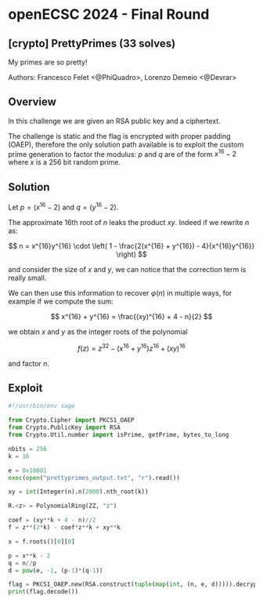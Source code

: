 # openECSC 2024 - Final Round

## [crypto] PrettyPrimes (33 solves)

My primes are so pretty!

Authors: Francesco Felet <@PhiQuadro>, Lorenzo Demeio <@Devrar>

## Overview

In this challenge we are given an RSA public key and a ciphertext.

The challenge is static and the flag is encrypted with proper padding (OAEP), therefore the only solution path available is to exploit the custom prime generation to factor the modulus: $p$ and $q$ are of the form $x^{16} - 2$ where $x$ is a 256 bit random prime.

## Solution

Let $p = (x^{16} - 2)$ and $q = (y^{16} - 2)$.

The approximate 16th root of $n$ leaks the product $xy$. Indeed if we rewrite $n$ as:

$$ n = x^{16}y^{16} \cdot \left( 1 - \frac{2(x^{16} + y^{16}) - 4}{x^{16}y^{16}} \right) $$

and consider the size of $x$ and $y$, we can notice that the correction term is really small.

We can then use this information to recover $\varphi(n)$ in multiple ways, for example if we compute the sum:

$$ x^{16} + y^{16} = \frac{(xy)^{16} + 4 - n}{2} $$

we obtain $x$ and $y$ as the integer roots of the polynomial

$$ f(z) = z^{32} - (x^{16} + y^{16})z^{16} + (xy)^{16} $$

and factor $n$.

## Exploit

```py
#!/usr/bin/env sage

from Crypto.Cipher import PKCS1_OAEP
from Crypto.PublicKey import RSA
from Crypto.Util.number import isPrime, getPrime, bytes_to_long

nbits = 256
k = 16

e = 0x10001
exec(open("prettyprimes_output.txt", "r").read())

xy = int(Integer(n).n(2000).nth_root(k))

R.<z> = PolynomialRing(ZZ, "z")

coef = (xy**k + 4 - n)//2
f = z**(2*k) - coef*z**k + xy**k

x = f.roots()[0][0]

p = x**k - 2
q = n//p
d = pow(e, -1, (p-1)*(q-1))

flag = PKCS1_OAEP.new(RSA.construct(tuple(map(int, (n, e, d))))).decrypt(bytes.fromhex(c))
print(flag.decode())
```